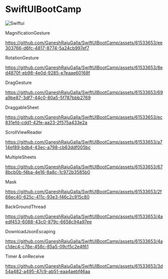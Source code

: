 # SwiftUIBootCamp
![Swiftui](https://github.com/GaneshRajuGalla/SwiftUIBootCamp/assets/61533653/75cf7957-ca00-43d6-904a-1a97845122a9)


MagnificationGesture

https://github.com/GaneshRajuGalla/SwiftUIBootCamp/assets/61533653/ee303766-d6fc-4817-8774-5a24cb997ef7

RotationGesture

https://github.com/GaneshRajuGalla/SwiftUIBootCamp/assets/61533653/8ed4870f-eb98-4e0d-9285-e7eaae60168f

DragGesture

https://github.com/GaneshRajuGalla/SwiftUIBootCamp/assets/61533653/69a9be87-3df7-44c0-80a5-5f787bbb2769

DraggableSheet

https://github.com/GaneshRajuGalla/SwiftUIBootCamp/assets/61533653/ec831efd-cdd1-42fe-aa23-2f575a433e2a

ScrollViewReader

https://github.com/GaneshRajuGalla/SwiftUIBootCamp/assets/61533653/a714ef89-bdb4-43ec-a798-cb63ddf005bc

MultipleSheets

https://github.com/GaneshRajuGalla/SwiftUIBootCamp/assets/61533653/678bcb0b-f4ba-4e16-8a8c-1c972b3585b0

Mask

https://github.com/GaneshRajuGalla/SwiftUIBootCamp/assets/61533653/2f66ec40-625c-411c-93e3-f46c2c915c80

BackGroundThread

https://github.com/GaneshRajuGalla/SwiftUIBootCamp/assets/61533653/4aedf453-6088-43c0-879c-6658c94a97ee

DownloadJsonEscaping

https://github.com/GaneshRajuGalla/SwiftUIBootCamp/assets/61533653/4ac1dec4-c76e-458c-85a5-09cf5c2e4f61

Timer & onReceive

https://github.com/GaneshRajuGalla/SwiftUIBootCamp/assets/61533653/3d54a482-a495-47c9-ab51-eaa4aebf46aa


